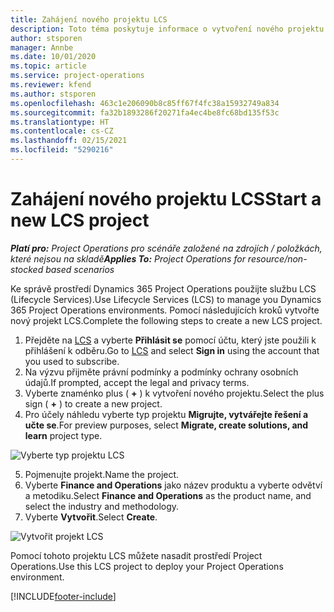 ```yaml
---
title: Zahájení nového projektu LCS
description: Toto téma poskytuje informace o vytvoření nového projektu v LCS pro vaše prostředí Project Operations.
author: stsporen
manager: Annbe
ms.date: 10/01/2020
ms.topic: article
ms.service: project-operations
ms.reviewer: kfend
ms.author: stsporen
ms.openlocfilehash: 463c1e206090b8c85ff67f4fc38a15932749a834
ms.sourcegitcommit: fa32b1893286f20271fa4ec4be8fc68bd135f53c
ms.translationtype: HT
ms.contentlocale: cs-CZ
ms.lasthandoff: 02/15/2021
ms.locfileid: "5290216"
---
```

# <a name="start-a-new-lcs-project"></a><span data-ttu-id="dee06-103">Zahájení nového projektu LCS</span><span class="sxs-lookup"><span data-stu-id="dee06-103">Start a new LCS project</span></span>

<span data-ttu-id="dee06-104">_**Platí pro:** Project Operations pro scénáře založené na zdrojích / položkách, které nejsou na skladě_</span><span class="sxs-lookup"><span data-stu-id="dee06-104">_**Applies To:** Project Operations for resource/non-stocked based scenarios_</span></span>

<span data-ttu-id="dee06-105">Ke správě prostředí Dynamics 365 Project Operations použijte službu LCS (Lifecycle Services).</span><span class="sxs-lookup"><span data-stu-id="dee06-105">Use Lifecycle Services (LCS) to manage you Dynamics 365 Project Operations environments.</span></span> <span data-ttu-id="dee06-106">Pomocí následujících kroků vytvořte nový projekt LCS.</span><span class="sxs-lookup"><span data-stu-id="dee06-106">Complete the following steps to create a new LCS project.</span></span>

1. <span data-ttu-id="dee06-107">Přejděte na [LCS](https://lcs.dynamics.com/Logon/Index) a vyberte **Přihlásit se** pomocí účtu, který jste použili k přihlášení k odběru.</span><span class="sxs-lookup"><span data-stu-id="dee06-107">Go to [LCS](https://lcs.dynamics.com/Logon/Index) and select **Sign in** using the account that you used to subscribe.</span></span>
2. <span data-ttu-id="dee06-108">Na výzvu přijměte právní podmínky a podmínky ochrany osobních údajů.</span><span class="sxs-lookup"><span data-stu-id="dee06-108">If prompted, accept the legal and privacy terms.</span></span>
3. <span data-ttu-id="dee06-109">Vyberte znaménko plus ( **+** ) k vytvoření nového projektu.</span><span class="sxs-lookup"><span data-stu-id="dee06-109">Select the plus sign ( **+** ) to create a new project.</span></span>
4. <span data-ttu-id="dee06-110">Pro účely náhledu vyberte typ projektu **Migrujte, vytvářejte řešení a učte se**.</span><span class="sxs-lookup"><span data-stu-id="dee06-110">For preview purposes, select **Migrate, create solutions, and learn** project type.</span></span>

  ![Vyberte typ projektu LCS](./media/create-lcs-1.png)

5. <span data-ttu-id="dee06-112">Pojmenujte projekt.</span><span class="sxs-lookup"><span data-stu-id="dee06-112">Name the project.</span></span> 
6. <span data-ttu-id="dee06-113">Vyberte **Finance and Operations** jako název produktu a vyberte odvětví a metodiku.</span><span class="sxs-lookup"><span data-stu-id="dee06-113">Select **Finance and Operations** as the product name, and select the industry and methodology.</span></span> 
7. <span data-ttu-id="dee06-114">Vyberte **Vytvořit**.</span><span class="sxs-lookup"><span data-stu-id="dee06-114">Select **Create**.</span></span>

![Vytvořit projekt LCS](./media/create-lcs-2.png)

<span data-ttu-id="dee06-116">Pomocí tohoto projektu LCS můžete nasadit prostředí Project Operations.</span><span class="sxs-lookup"><span data-stu-id="dee06-116">Use this LCS project to deploy your Project Operations environment.</span></span>



[!INCLUDE[footer-include](../includes/footer-banner.md)]